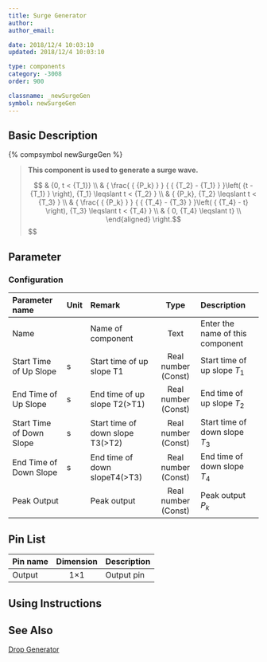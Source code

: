```yaml
---
title: Surge Generator
author:
author_email:

date: 2018/12/4 10:03:10
updated: 2018/12/4 10:03:10

type: components
category: -3008
order: 900

classname: _newSurgeGen
symbol: newSurgeGen
---
```


## Basic Description

{% compsymbol newSurgeGen %}

> **This component is used to generate a surge wave.**
>
> $$
> & {0, t < {T_1}} \\
> & { \frac{ { {P_k} } } { { {T_2} - {T_1} } }\left( {t - {T_1} } \right), {T_1} \leqslant t < {T_2} } \\
> & { {P_k}, {T_2} \leqslant t < {T_3} } \\
> & { \frac{ { {P_k} } } { { {T_4} - {T_3} } }\left( { {T_4} - t} \right), {T_3} \leqslant t < {T_4} } \\
> & { 0, {T_4} \leqslant t} \\
> \end{aligned} \right.$$
> $$

## Parameter

### Configuration

| Parameter name           | Unit | Remark                           |        Type         | Description                      |
| :----------------------- | :--- | :------------------------------- | :-----------------: | :------------------------------- |
| Name                     |      | Name of component                |        Text         | Enter the name of this component |
| Start Time of Up Slope   | s    | Start time of up slope T1        | Real number (Const) | Start time of up slope $T_1$     |
| End Time of Up Slope     | s    | End time of up slope T2(>T1)     | Real number (Const) | End time of up slope $T_2$       |
| Start Time of Down Slope | s    | Start time of down slope T3(>T2) | Real number (Const) | Start time of down slope $T_3$   |
| End Time of Down Slope   | s    | End time of down slopeT4(>T3)    | Real number (Const) | End time of down slope $T_4$     |
| Peak Output              |      | Peak output                      | Real number (Const) | Peak output $P_k$                |

## Pin List

| Pin name | Dimension | Description |
| :------- | :-------: | :---------- |
| Output   |    1×1    | Output pin  |

## Using Instructions

## See Also

[Drop Generator](comp_newDropGen.md)
